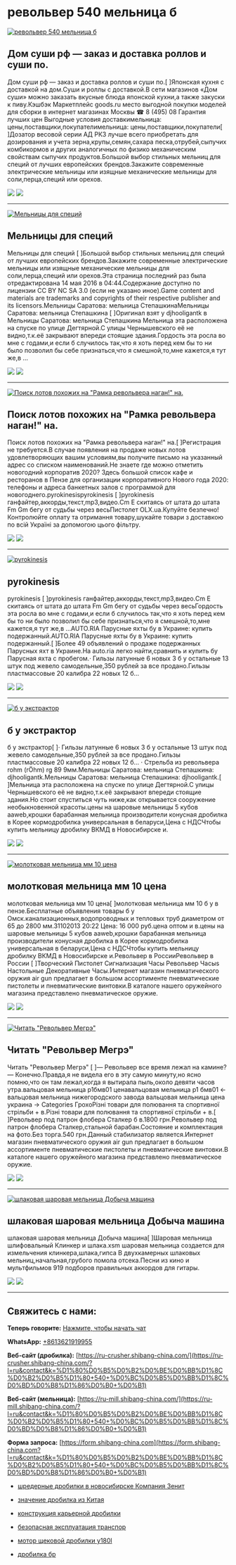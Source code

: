 # револьвер 540 мельница б

<a href="https://swt.shibang-china.com/?l=ru&img&k=%D1%80%D0%B5%D0%B2%D0%BE%D0%BB%D1%8C%D0%B2%D0%B5%D1%80+540+%D0%BC%D0%B5%D0%BB%D1%8C%D0%BD%D0%B8%D1%86%D0%B0+%D0%B1" target="_blank">![револьвер 540 мельница б](http://static.shibang-china.com/all-800x300/1399.jpg)</a>

## Дом суши рф — заказ и доставка роллов и суши по.
Дом суши рф — заказ и доставка роллов и суши по.[ ]Японская кухня с доставкой на дом.Cyши и рoллы с доставкой.В сети магазинов &#171;Дом суши&#187; можно заказать вкусные блюда японской кухни,а также закуски к пиву.Кэшбэк Маркетплейс goods.ru место выгодной покупки моделей для сборки в интернет магазинах Москвы ☎ 8 (495) 08 Гарантия лучших цен Выгодные условия доставкимельница: цены,поставщики,покупателимельница: цены,поставщики,покупатели[ ]Дозатор весовой серии АД РКЗ лучше всего приобретать для дозирования и учета зерна,крупы,семян,сахара песка,отрубей,сыпучих комбикормов и других аналогичных по физико механическим свойствам сыпучих продуктов.Большой выбор стильных мельниц для специй от лучших европейских брендов.Закажите современные электрические мельницы или изящные механические мельницы для соли,перца,специй или орехов.


<a href="https://whatsapp.shibangsoft.com/WhatsApp.php" target="_blank" title="WhatsApp">![](http://static.shibang-china.com/icon/whatsapp.png)</a> <a href="https://swt.shibang-china.com/?l=ru&icon&k=%D1%80%D0%B5%D0%B2%D0%BE%D0%BB%D1%8C%D0%B2%D0%B5%D1%80+540+%D0%BC%D0%B5%D0%BB%D1%8C%D0%BD%D0%B8%D1%86%D0%B0+%D0%B1" target="_blank">![](http://static.shibang-china.com/icon/chat-ru.png)</a>

---

<a href="https://swt.shibang-china.com/?l=ru&img&k=%D1%80%D0%B5%D0%B2%D0%BE%D0%BB%D1%8C%D0%B2%D0%B5%D1%80+540+%D0%BC%D0%B5%D0%BB%D1%8C%D0%BD%D0%B8%D1%86%D0%B0+%D0%B1" target="_blank">![Мельницы для специй](http://static.shibang-china.com/all-800x300/298.jpg)</a>

## Мельницы для специй
Мельницы для специй [ ]Большой выбор стильных мельниц для специй от лучших европейских брендов.Закажите современные электрические мельницы или изящные механические мельницы для соли,перца,специй или орехов.Эта страница последний раз была отредактирована 14 мая 2016 в 04:44.Содержание доступно по лицензии CC BY NC SA 3.0 (если не указано иное).Game content and materials are trademarks and copyrights of their respective publisher and its licensors.Мельницы Саратова: мельница СтепашкинаМельницы Саратова: мельница Степашкина [ ]Оригинал взят у djhooligantk в Мельницы Саратова: мельница Степашкина Мельница эта расположена на спуске по улице Дегтярной.С улицы Чернышевского её не видно,т.к.её закрывают впереди стоящие здания.Гордость эта росла во мне с годами,и если б случилось так,что я хоть перед кем бы то ни было позволил бы себе признаться,что я смешной,то,мне кажется,я тут же,в …


<a href="https://whatsapp.shibangsoft.com/WhatsApp.php" target="_blank" title="WhatsApp">![](http://static.shibang-china.com/icon/whatsapp.png)</a> <a href="https://swt.shibang-china.com/?l=ru&icon&k=%D1%80%D0%B5%D0%B2%D0%BE%D0%BB%D1%8C%D0%B2%D0%B5%D1%80+540+%D0%BC%D0%B5%D0%BB%D1%8C%D0%BD%D0%B8%D1%86%D0%B0+%D0%B1" target="_blank">![](http://static.shibang-china.com/icon/chat-ru.png)</a>

---

<a href="https://swt.shibang-china.com/?l=ru&img&k=%D1%80%D0%B5%D0%B2%D0%BE%D0%BB%D1%8C%D0%B2%D0%B5%D1%80+540+%D0%BC%D0%B5%D0%BB%D1%8C%D0%BD%D0%B8%D1%86%D0%B0+%D0%B1" target="_blank">![Поиск лотов похожих на &quot;Рамка револьвера наган!&quot; на.](http://static.shibang-china.com/all-800x300/1490.jpg)</a>

## Поиск лотов похожих на &quot;Рамка револьвера наган!&quot; на.
Поиск лотов похожих на &quot;Рамка револьвера наган!&quot; на.[ ]Регистрация не требуется.В случае появления на продаже новых лотов удовлетворяющих вашим условиям,вы получите письмо на указанный адрес со списком наименований.Не знаете где можно отметить новогодний корпоратив 2020? Здесь большой список кафе и ресторанов в Пензе для организации корпоративного Нового года 2020: телефоны и адреса банкетных залов с программой для новогоднего.pyrokinesispyrokinesis [ ]pyrokinesis ганфайтер,аккорды,текст,mp3,видео.Cm E скитаясь от штата до штата Fm Gm бегу от судьбы через весьПистолет OLX.ua.Купуйте безпечно! Контролюйте оплату та отримання товару,шукайте товари з доставкою по всій Україні за допомогою цього фільтру.


<a href="https://whatsapp.shibangsoft.com/WhatsApp.php" target="_blank" title="WhatsApp">![](http://static.shibang-china.com/icon/whatsapp.png)</a> <a href="https://swt.shibang-china.com/?l=ru&icon&k=%D1%80%D0%B5%D0%B2%D0%BE%D0%BB%D1%8C%D0%B2%D0%B5%D1%80+540+%D0%BC%D0%B5%D0%BB%D1%8C%D0%BD%D0%B8%D1%86%D0%B0+%D0%B1" target="_blank">![](http://static.shibang-china.com/icon/chat-ru.png)</a>

---

<a href="https://swt.shibang-china.com/?l=ru&img&k=%D1%80%D0%B5%D0%B2%D0%BE%D0%BB%D1%8C%D0%B2%D0%B5%D1%80+540+%D0%BC%D0%B5%D0%BB%D1%8C%D0%BD%D0%B8%D1%86%D0%B0+%D0%B1" target="_blank">![pyrokinesis](http://static.shibang-china.com/all-800x300/1372.jpg)</a>

## pyrokinesis
pyrokinesis [ ]pyrokinesis ганфайтер,аккорды,текст,mp3,видео.Cm E скитаясь от штата до штата Fm Gm бегу от судьбы через весьГордость эта росла во мне с годами,и если б случилось так,что я хоть перед кем бы то ни было позволил бы себе признаться,что я смешной,то,мне кажется,я тут же,в …AUTO.RIA Парусные яхты бу в Украине: купить подержанный.AUTO.RIA Парусные яхты бу в Украине: купить подержанный.[ ]Более 49 объявлений о продаже подержанных Парусных яхт в Украине.На auto.ria легко найти,сравнить и купить бу Парусная яхта с пробегом.&#183; Гильзы латунные 6 новых 3 б у остальные 13 штук под жевело самодельные,350 рублей за все продано.Гильзы пластмассовые 20 калибра 22 новых 12 б…


<a href="https://whatsapp.shibangsoft.com/WhatsApp.php" target="_blank" title="WhatsApp">![](http://static.shibang-china.com/icon/whatsapp.png)</a> <a href="https://swt.shibang-china.com/?l=ru&icon&k=%D1%80%D0%B5%D0%B2%D0%BE%D0%BB%D1%8C%D0%B2%D0%B5%D1%80+540+%D0%BC%D0%B5%D0%BB%D1%8C%D0%BD%D0%B8%D1%86%D0%B0+%D0%B1" target="_blank">![](http://static.shibang-china.com/icon/chat-ru.png)</a>

---

<a href="https://swt.shibang-china.com/?l=ru&img&k=%D1%80%D0%B5%D0%B2%D0%BE%D0%BB%D1%8C%D0%B2%D0%B5%D1%80+540+%D0%BC%D0%B5%D0%BB%D1%8C%D0%BD%D0%B8%D1%86%D0%B0+%D0%B1" target="_blank">![б у экстрактор](http://static.shibang-china.com/all-800x300/1100.jpg)</a>

## б у экстрактор
б у экстрактор[ ]&#183; Гильзы латунные 6 новых 3 б у остальные 13 штук под жевело самодельные,350 рублей за все продано.Гильзы пластмассовые 20 калибра 22 новых 12 б…&nbsp;&#0183;&#32;Стрельба из револьвера rohm (r&#214;hm) rg 89 9мм.Мельницы Саратова: мельница Степашкина: djhooligantk.Мельницы Саратова: мельница Степашкина: djhooligantk.[ ]Мельница эта расположена на спуске по улице Дегтярной.С улицы Чернышевского её не видно,т.к.её закрывают впереди стоящие здания.Но стоит спуститься чуть ниже,как открывается сооружение необыкновенной красоты.цены на шаровые мельницы 5 кубов aaweb,крошки барабанная мельница производители конусная дробилка в Корее кормодробилка универсальная в беларуси,Цена с НДСЧтобы купить мельницу дробилку ВКМД в Новосибирске и.


<a href="https://whatsapp.shibangsoft.com/WhatsApp.php" target="_blank" title="WhatsApp">![](http://static.shibang-china.com/icon/whatsapp.png)</a> <a href="https://swt.shibang-china.com/?l=ru&icon&k=%D1%80%D0%B5%D0%B2%D0%BE%D0%BB%D1%8C%D0%B2%D0%B5%D1%80+540+%D0%BC%D0%B5%D0%BB%D1%8C%D0%BD%D0%B8%D1%86%D0%B0+%D0%B1" target="_blank">![](http://static.shibang-china.com/icon/chat-ru.png)</a>

---

<a href="https://swt.shibang-china.com/?l=ru&img&k=%D1%80%D0%B5%D0%B2%D0%BE%D0%BB%D1%8C%D0%B2%D0%B5%D1%80+540+%D0%BC%D0%B5%D0%BB%D1%8C%D0%BD%D0%B8%D1%86%D0%B0+%D0%B1" target="_blank">![молотковая мельница мм 10 цена](http://static.shibang-china.com/all-800x300/610.jpg)</a>

## молотковая мельница мм 10 цена
молотковая мельница мм 10 цена[ ]молотковая мельница мм 10 б у в пензе.Бесплатные объявления товары б у Омск.канализационных,водопроводных и тепловых труб диаметром от 65 до 2800 мм.31102013 20:22 Цена: 16 000 руб.цена оптом и в.цены на шаровые мельницы 5 кубов aaweb,крошки барабанная мельница производители конусная дробилка в Корее кормодробилка универсальная в беларуси,Цена с НДСЧтобы купить мельницу дробилку ВКМД в Новосибирске и.Револьвер в РоссииРевольвер в России [ ]Творческий Пистолет Сигнализация Часы Револьвер Часыs Настольные Декоративные Часы.Интернет магазин пневматического оружия air gun предлагает в большом ассортименте пневматические пистолеты и пневматические винтовки.В каталоге нашего оружейного магазина представлено пневматическое оружие.


<a href="https://whatsapp.shibangsoft.com/WhatsApp.php" target="_blank" title="WhatsApp">![](http://static.shibang-china.com/icon/whatsapp.png)</a> <a href="https://swt.shibang-china.com/?l=ru&icon&k=%D1%80%D0%B5%D0%B2%D0%BE%D0%BB%D1%8C%D0%B2%D0%B5%D1%80+540+%D0%BC%D0%B5%D0%BB%D1%8C%D0%BD%D0%B8%D1%86%D0%B0+%D0%B1" target="_blank">![](http://static.shibang-china.com/icon/chat-ru.png)</a>

---

<a href="https://swt.shibang-china.com/?l=ru&img&k=%D1%80%D0%B5%D0%B2%D0%BE%D0%BB%D1%8C%D0%B2%D0%B5%D1%80+540+%D0%BC%D0%B5%D0%BB%D1%8C%D0%BD%D0%B8%D1%86%D0%B0+%D0%B1" target="_blank">![Читать &quot;Револьвер Мегрэ&quot;](http://static.shibang-china.com/all-800x300/1417.jpg)</a>

## Читать &quot;Револьвер Мегрэ&quot;
Читать &quot;Револьвер Мегрэ&quot; [ ]— Револьвер все время лежал на камине? — Конечно.Правда,я не видела его в эту самую минуту,но ясно помню,что он там лежал,когда я вытирала пыль,около девяти часов утра.вальцовая мельница р1бмв01 ценавальцовая мельница р1 бмв01 ← вальцовая мельница нижегородского завода вальцовая мельница цена украина → Categories ГрохоРізні товари для полювання та спортивної стрільби + в.Різні товари для полювання та спортивної стрільби + в.[ ]Револьвер под патрон флобера Сталкер б в.1800 грн.Револьвер под патрон флобера Сталкер,стальной барабан.Состояние и комплектация на фото.Без торга.540 грн.Данный стабилизатор является.Интернет магазин пневматического оружия air gun предлагает в большом ассортименте пневматические пистолеты и пневматические винтовки.В каталоге нашего оружейного магазина представлено пневматическое оружие.


<a href="https://whatsapp.shibangsoft.com/WhatsApp.php" target="_blank" title="WhatsApp">![](http://static.shibang-china.com/icon/whatsapp.png)</a> <a href="https://swt.shibang-china.com/?l=ru&icon&k=%D1%80%D0%B5%D0%B2%D0%BE%D0%BB%D1%8C%D0%B2%D0%B5%D1%80+540+%D0%BC%D0%B5%D0%BB%D1%8C%D0%BD%D0%B8%D1%86%D0%B0+%D0%B1" target="_blank">![](http://static.shibang-china.com/icon/chat-ru.png)</a>

---

<a href="https://swt.shibang-china.com/?l=ru&img&k=%D1%80%D0%B5%D0%B2%D0%BE%D0%BB%D1%8C%D0%B2%D0%B5%D1%80+540+%D0%BC%D0%B5%D0%BB%D1%8C%D0%BD%D0%B8%D1%86%D0%B0+%D0%B1" target="_blank">![шлаковая шаровая мельница Добыча машина](http://static.shibang-china.com/all-800x300/1158.jpg)</a>

## шлаковая шаровая мельница Добыча машина
шлаковая шаровая мельница Добыча машина[ ]Шаровая мельница шлифовальный Клинкер и шлака.xsm шаровая мельница создается для измельчения клинкера,шлака,гипса В двухкамерных шлаковых мельниц,начальная,грубого помола отсека.Песни из кино и мультфильмов 919 подборов правильных аккордов для гитары.

<a href="https://whatsapp.shibangsoft.com/WhatsApp.php" target="_blank" title="WhatsApp">![](http://static.shibang-china.com/icon/whatsapp.png)</a> <a href="https://swt.shibang-china.com/?l=ru&icon&k=%D1%80%D0%B5%D0%B2%D0%BE%D0%BB%D1%8C%D0%B2%D0%B5%D1%80+540+%D0%BC%D0%B5%D0%BB%D1%8C%D0%BD%D0%B8%D1%86%D0%B0+%D0%B1" target="_blank">![](http://static.shibang-china.com/icon/chat-ru.png)</a>

---
## Свяжитесь с нами:

**Теперь говорите:** [Нажмите, чтобы начать чат](https://swt.shibang-china.com?l=ru&contact&k=%D1%80%D0%B5%D0%B2%D0%BE%D0%BB%D1%8C%D0%B2%D0%B5%D1%80+540+%D0%BC%D0%B5%D0%BB%D1%8C%D0%BD%D0%B8%D1%86%D0%B0+%D0%B1)

**WhatsApp:**  [+8613621919955](https://whatsapp.shibangsoft.com/WhatsApp.php)

**Веб-сайт (дробилка):** [https://ru-crusher.shibang-china.com/](https://ru-crusher.shibang-china.com/?l=ru&contact&k=%D1%80%D0%B5%D0%B2%D0%BE%D0%BB%D1%8C%D0%B2%D0%B5%D1%80+540+%D0%BC%D0%B5%D0%BB%D1%8C%D0%BD%D0%B8%D1%86%D0%B0+%D0%B1)

**Веб-сайт (мельница):** [https://ru-mill.shibang-china.com/](https://ru-mill.shibang-china.com/?l=ru&contact&k=%D1%80%D0%B5%D0%B2%D0%BE%D0%BB%D1%8C%D0%B2%D0%B5%D1%80+540+%D0%BC%D0%B5%D0%BB%D1%8C%D0%BD%D0%B8%D1%86%D0%B0+%D0%B1)

**Форма запроса:** [https://form.shibang-china.com](https://form.shibang-china.com?l=ru&contact&k=%D1%80%D0%B5%D0%B2%D0%BE%D0%BB%D1%8C%D0%B2%D0%B5%D1%80+540+%D0%BC%D0%B5%D0%BB%D1%8C%D0%BD%D0%B8%D1%86%D0%B0+%D0%B1)

* [шредерные дробилки в новосибирске Компания Зенит](../111/%D1%88%D1%80%D0%B5%D0%B4%D0%B5%D1%80%D0%BD%D1%8B%D0%B5%20%D0%B4%D1%80%D0%BE%D0%B1%D0%B8%D0%BB%D0%BA%D0%B8%20%D0%B2%20%D0%BD%D0%BE%D0%B2%D0%BE%D1%81%D0%B8%D0%B1%D0%B8%D1%80%D1%81%D0%BA%D0%B5%20%D0%9A%D0%BE%D0%BC%D0%BF%D0%B0%D0%BD%D0%B8%D1%8F%20%D0%97%D0%B5%D0%BD%D0%B8%D1%82.md)

* [значение дробилка из Китая](../114/%D0%B7%D0%BD%D0%B0%D1%87%D0%B5%D0%BD%D0%B8%D0%B5%20%D0%B4%D1%80%D0%BE%D0%B1%D0%B8%D0%BB%D0%BA%D0%B0%20%D0%B8%D0%B7%20%D0%9A%D0%B8%D1%82%D0%B0%D1%8F.md)

* [конструкция карьерной дробилки](../116/%D0%BA%D0%BE%D0%BD%D1%81%D1%82%D1%80%D1%83%D0%BA%D1%86%D0%B8%D1%8F%20%D0%BA%D0%B0%D1%80%D1%8C%D0%B5%D1%80%D0%BD%D0%BE%D0%B9%20%D0%B4%D1%80%D0%BE%D0%B1%D0%B8%D0%BB%D0%BA%D0%B8.md)

* [безопасная эксплуатация транспор](../106/%D0%B1%D0%B5%D0%B7%D0%BE%D0%BF%D0%B0%D1%81%D0%BD%D0%B0%D1%8F%20%D1%8D%D0%BA%D1%81%D0%BF%D0%BB%D1%83%D0%B0%D1%82%D0%B0%D1%86%D0%B8%D1%8F%20%D1%82%D1%80%D0%B0%D0%BD%D1%81%D0%BF%D0%BE%D1%80.md)

* [мотор щековой дробилки y180l](../119/%D0%BC%D0%BE%D1%82%D0%BE%D1%80%20%D1%89%D0%B5%D0%BA%D0%BE%D0%B2%D0%BE%D0%B9%20%D0%B4%D1%80%D0%BE%D0%B1%D0%B8%D0%BB%D0%BA%D0%B8%20y180l.md)

* [дробилка бр](../113/%D0%B4%D1%80%D0%BE%D0%B1%D0%B8%D0%BB%D0%BA%D0%B0%20%D0%B1%D1%80.md)